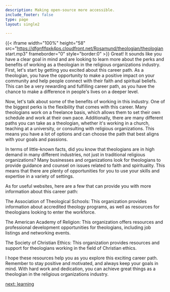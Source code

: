 ```yaml
---
description: Making open-source more accessible.
include_footer: false
type: page
layout: single2

---
```


{{< iframe width="100%" height="58" src="https://dfgnflfqxk4ps.cloudfront.net/Rosamund/theologian/theologian start.mp3" frameborder="0" style="border:0" >}}
Great! It sounds like you have a clear goal in mind and are looking to learn more about the perks and benefits of working as a theologian in the religious organizations industry. First, let's start by getting you excited about this career path. As a theologian, you have the opportunity to make a positive impact on your community and help people connect with their faith and spiritual beliefs. This can be a very rewarding and fulfilling career path, as you have the chance to make a difference in people's lives on a deeper level.

Now, let's talk about some of the benefits of working in this industry. One of the biggest perks is the flexibility that comes with this career. Many theologians work on a freelance basis, which allows them to set their own schedule and work at their own pace. Additionally, there are many different paths you can take as a theologian, whether it's working in a church, teaching at a university, or consulting with religious organizations. This means you have a lot of options and can choose the path that best aligns with your goals and passions.

In terms of little-known facts, did you know that theologians are in high demand in many different industries, not just in traditional religious organizations? Many businesses and organizations look for theologians to provide guidance and counsel on issues related to faith and spirituality. This means that there are plenty of opportunities for you to use your skills and expertise in a variety of settings.

As for useful websites, here are a few that can provide you with more information about this career path:

The Association of Theological Schools: This organization provides information about accredited theology programs, as well as resources for theologians looking to enter the workforce.

The American Academy of Religion: This organization offers resources and professional development opportunities for theologians, including job listings and networking events.

The Society of Christian Ethics: This organization provides resources and support for theologians working in the field of Christian ethics.

I hope these resources help you as you explore this exciting career path. Remember to stay positive and motivated, and always keep your goals in mind. With hard work and dedication, you can achieve great things as a theologian in the religious organizations industry.


<a href="https://workdojos.com/theologian/learning">next: learning</a>

